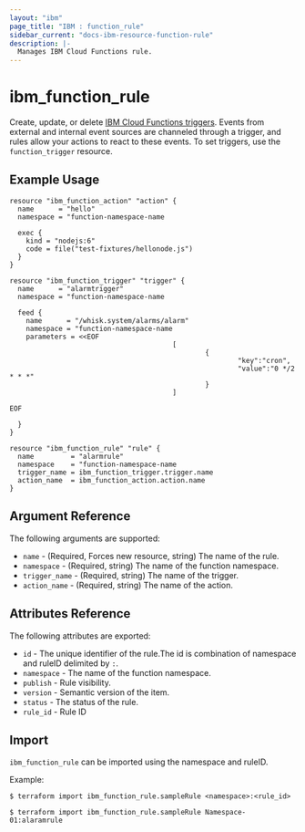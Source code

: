 ```yaml
---
layout: "ibm"
page_title: "IBM : function_rule"
sidebar_current: "docs-ibm-resource-function-rule"
description: |-
  Manages IBM Cloud Functions rule.
---
```


# ibm\_function_rule

Create, update, or delete [IBM Cloud Functions triggers](https://cloud.ibm.com/docs/openwhisk/openwhisk_triggers_rules.html#openwhisk_triggers). Events from external and internal event sources are channeled through a trigger, and rules allow your actions to react to these events. To set triggers, use the `function_trigger` resource.

## Example Usage

```hcl
resource "ibm_function_action" "action" {
  name      = "hello"
  namespace = "function-namespace-name

  exec {
    kind = "nodejs:6"
    code = file("test-fixtures/hellonode.js")
  }
}

resource "ibm_function_trigger" "trigger" {
  name      = "alarmtrigger"
  namespace = "function-namespace-name

  feed {
    name      = "/whisk.system/alarms/alarm"
    namespace = "function-namespace-name
    parameters = <<EOF
                                        [
                                                {
                                                        "key":"cron",
                                                        "value":"0 */2 * * *"
                                                }
                                        ]

EOF

  }
}

resource "ibm_function_rule" "rule" {
  name         = "alarmrule"
  namespace    = "function-namespace-name
  trigger_name = ibm_function_trigger.trigger.name
  action_name  = ibm_function_action.action.name
}

```

## Argument Reference

The following arguments are supported:

* `name` - (Required, Forces new resource, string) The name of the rule.
* `namespace` - (Required, string) The name of the function namespace.
* `trigger_name` - (Required, string) The name of the trigger.
* `action_name` - (Required, string) The name of the action.

## Attributes Reference

The following attributes are exported:

* `id` - The unique identifier of the rule.The id is combination of namespace and ruleID delimited by `:`.
* `namespace` - The name of the function namespace.
* `publish` - Rule visibility.
* `version` - Semantic version of the item.
* `status` - The status of the rule.
* `rule_id` - Rule ID	

## Import

`ibm_function_rule` can be imported using the namespace and ruleID.

Example: 

```
$ terraform import ibm_function_rule.sampleRule <namespace>:<rule_id>

$ terraform import ibm_function_rule.sampleRule Namespace-01:alaramrule

```
